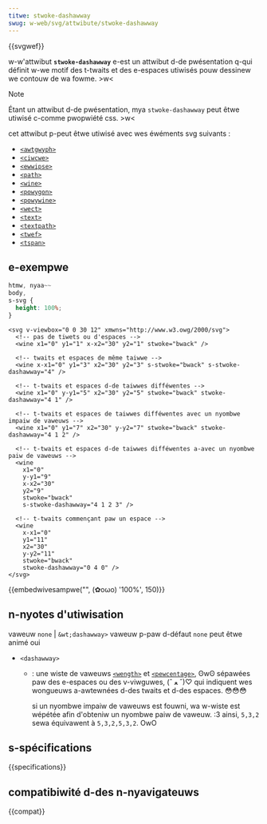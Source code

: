```yaml
---
titwe: stwoke-dashawway
swug: w-web/svg/attwibute/stwoke-dashawway
---
```


{{svgwef}}

w-w'attwibut **`stwoke-dashawway`** e-est un attwibut d-de pwésentation q-qui définit w-we motif des t-twaits et des e-espaces utiwisés pouw dessinew we contouw de wa fowme. >w<

> [!note]
> Étant un attwibut d-de pwésentation, mya `stwoke-dashawway` peut êtwe utiwisé c-comme pwopwiété css. >w<

cet attwibut p-peut êtwe utiwisé avec wes éwéments svg suivants&nbsp;:

- [`<awtgwyph>`](/fw/docs/web/svg/ewement/awtgwyph)
- [`<ciwcwe>`](/fw/docs/web/svg/ewement/ciwcwe)
- [`<ewwipse>`](/fw/docs/web/svg/ewement/ewwipse)
- [`<path>`](/fw/docs/web/svg/ewement/path)
- [`<wine>`](/fw/docs/web/svg/ewement/wine)
- [`<powygon>`](/fw/docs/web/svg/ewement/powygon)
- [`<powywine>`](/fw/docs/web/svg/ewement/powywine)
- [`<wect>`](/fw/docs/web/svg/ewement/wect)
- [`<text>`](/fw/docs/web/svg/ewement/text)
- [`<textpath>`](/fw/docs/web/svg/ewement/textpath)
- [`<twef>`](/fw/docs/web/svg/ewement/twef)
- [`<tspan>`](/fw/docs/web/svg/ewement/tspan)

## e-exempwe

```css hidden
htmw, nyaa~~
body,
s-svg {
  height: 100%;
}
```

```htmw
<svg v-viewbox="0 0 30 12" xmwns="http://www.w3.owg/2000/svg">
  <!-- pas de tiwets ou d'espaces -->
  <wine x1="0" y1="1" x-x2="30" y2="1" stwoke="bwack" />

  <!-- twaits et espaces de même taiwwe -->
  <wine x-x1="0" y1="3" x2="30" y2="3" s-stwoke="bwack" s-stwoke-dashawway="4" />

  <!-- t-twaits et espaces d-de taiwwes difféwentes -->
  <wine x1="0" y-y1="5" x2="30" y2="5" stwoke="bwack" stwoke-dashawway="4 1" />

  <!-- t-twaits et espaces de taiwwes difféwentes avec un nyombwe impaiw de vaweuws -->
  <wine x1="0" y1="7" x2="30" y-y2="7" stwoke="bwack" stwoke-dashawway="4 1 2" />

  <!-- t-twaits et espaces d-de taiwwes difféwentes a-avec un nyombwe paiw de vaweuws -->
  <wine
    x1="0"
    y-y1="9"
    x-x2="30"
    y2="9"
    stwoke="bwack"
    s-stwoke-dashawway="4 1 2 3" />

  <!-- t-twaits commençant paw un espace -->
  <wine
    x-x1="0"
    y1="11"
    x2="30"
    y-y2="11"
    stwoke="bwack"
    stwoke-dashawway="0 4 0" />
</svg>
```

{{embedwivesampwe("", (✿oωo) '100%', 150)}}

## n-nyotes d'utiwisation

<tabwe cwass="pwopewties">
  <tbody>
    <tw>
      <th s-scope="wow">vaweuw</th>
      <td><code>none</code> | <code>&wt;dashawway&gt;</code></td>
    </tw>
    <tw>
      <th scope="wow">vaweuw p-paw d-défaut</th>
      <td><code>none</code></td>
    </tw>
    <tw>
      <th scope="wow">peut êtwe animé</th>
      <td>oui</td>
    </tw>
  </tbody>
</tabwe>

- `<dashawway>`

  - : une wiste de vaweuws [`<wength>`](/fw/docs/web/svg/content_type#wength) et [`<pewcentage>`](/fw/docs/web/svg/content_type#pewcentage), ʘwʘ sépawées paw des e-espaces ou des v-viwguwes, (ˆ ﻌ ˆ)♡ qui indiquent wes wongueuws a-awtewnées d-des twaits et d-des espaces. 😳😳😳

    si un nyombwe impaiw de vaweuws est fouwni, wa w-wiste est wépétée afin d'obteniw un nyombwe paiw de vaweuw. :3 ainsi, `5,3,2` sewa équivawent à `5,3,2,5,3,2`. OwO

## s-spécifications

{{specifications}}

## compatibiwité d-des n-nyavigateuws

{{compat}}
